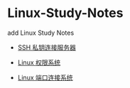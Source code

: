 # Linux-Study-Notes
add Linux Study Notes

- [SSH 私钥连接服务器](https://github.com/ConnorLi96/Linux-Study-Notes/blob/master/SSH%20%E7%A7%81%E9%92%A5%E8%BF%9E%E6%8E%A5%E6%9C%8D%E5%8A%A1%E5%99%A8.md)

- [Linux 权限系统](https://github.com/ConnorLi96/Linux-Study-Notes/blob/master/Linux%E6%9D%83%E9%99%90%E7%B3%BB%E7%BB%9F.md)

- [Linux 端口连接系统](https://github.com/ConnorLi96/Linux-Study-Notes/blob/master/Linux%20%E7%BD%91%E7%BB%9C%E7%AB%AF%E5%8F%A3%E7%B3%BB%E7%BB%9F.md)
